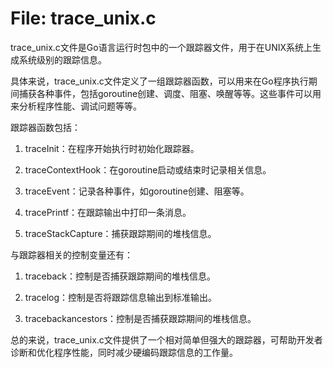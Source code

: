 # File: trace_unix.c

trace_unix.c文件是Go语言运行时包中的一个跟踪器文件，用于在UNIX系统上生成系统级别的跟踪信息。

具体来说，trace_unix.c文件定义了一组跟踪器函数，可以用来在Go程序执行期间捕获各种事件，包括goroutine创建、调度、阻塞、唤醒等等。这些事件可以用来分析程序性能、调试问题等等。

跟踪器函数包括：

1. traceInit：在程序开始执行时初始化跟踪器。

2. traceContextHook：在goroutine启动或结束时记录相关信息。

3. traceEvent：记录各种事件，如goroutine创建、阻塞等。

4. tracePrintf：在跟踪输出中打印一条消息。

5. traceStackCapture：捕获跟踪期间的堆栈信息。

与跟踪器相关的控制变量还有：

1. traceback：控制是否捕获跟踪期间的堆栈信息。

2. tracelog：控制是否将跟踪信息输出到标准输出。

3. tracebackancestors：控制是否捕获跟踪期间的堆栈信息。

总的来说，trace_unix.c文件提供了一个相对简单但强大的跟踪器，可帮助开发者诊断和优化程序性能，同时减少硬编码跟踪信息的工作量。


